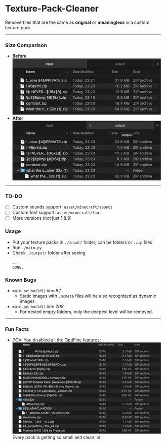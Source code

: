 # Texture-Pack-Cleaner
Remove files that are the same as **original** or **meaningless** in a custom texture pack.

---
### Size Comparison
- **Before**
![before](./img/before.png)
- **After**
![after](./img/after.png)
---

### TO-DO
- [ ] Custom sounds support: `asset/minecraft/sounds`
- [ ] Custom font support: `asset/minecraft/font`
- [ ] More versions (not just 1.8.9)

### Usage
- Put your texture packs in `./input/` folder, can be folders or `.zip` files
- Run `./main.py` 
- Check `./output/` folder after seeing 
  ```
  ...
  DONE.
  ```

### Known Bugs 
- `main.py`: `build()` _line 82_
  - Static images with `.mcmeta` files will be also recognized as dynamic images
- `main.py`: `build()` _line 208_
  - For nested empty folders, only the deepest level will be removed.
---
### Fun Facts
- POV: You disabled all the OptiFine features:
![optifineless](./img/optifineless.png)
  Every pack is getting so small and clean lol